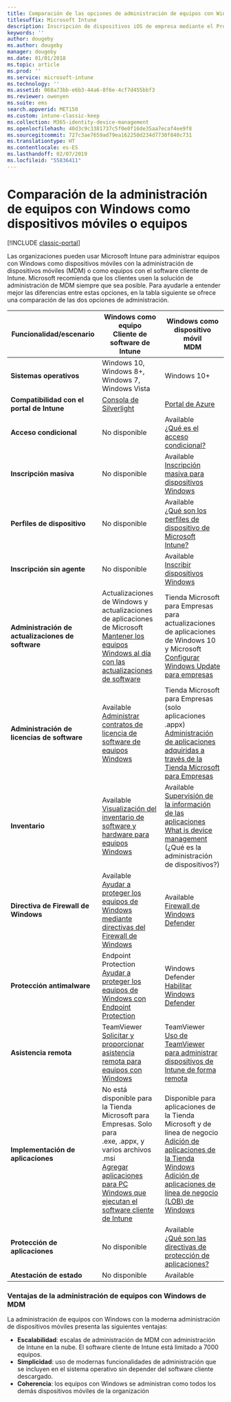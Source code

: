 ```yaml
---
title: Comparación de las opciones de administración de equipos con Windows
titlesuffix: Microsoft Intune
description: Inscripción de dispositivos iOS de empresa mediante el Programa de inscripción de dispositivos (DEP) de Apple o Apple Configurator.
keywords: ''
author: dougeby
ms.author: dougeby
manager: dougeby
ms.date: 01/01/2018
ms.topic: article
ms.prod: ''
ms.service: microsoft-intune
ms.technology: ''
ms.assetid: 068a73bb-e6b3-44a6-8f6e-4cf7d455bbf3
ms.reviewer: owenyen
ms.suite: ems
search.appverid: MET150
ms.custom: intune-classic-keep
ms.collection: M365-identity-device-management
ms.openlocfilehash: 40d3c9c3381737c5f0e0f16de35aa7ecaf4ee9f8
ms.sourcegitcommit: 727c3ae7659ad79ea162250d234d7730f840c731
ms.translationtype: HT
ms.contentlocale: es-ES
ms.lasthandoff: 02/07/2019
ms.locfileid: "55836411"
---
```

# <a name="compare-managing-windows-pcs-as-computers-or-mobile-devices"></a>Comparación de la administración de equipos con Windows como dispositivos móviles o equipos

[!INCLUDE [classic-portal](includes/classic-portal.md)]

Las organizaciones pueden usar Microsoft Intune para administrar equipos con Windows como dispositivos móviles con la administración de dispositivos móviles (MDM) o como equipos con el software cliente de Intune.  Microsoft recomienda que los clientes usen la solución de administración de MDM siempre que sea posible. Para ayudarle a entender mejor las diferencias entre estas opciones, en la tabla siguiente se ofrece una comparación de las dos opciones de administración.

|**Funcionalidad/escenario** |**Windows como equipo**<br>Cliente de software de Intune | **Windows como dispositivo móvil**<br>MDM |
|--------------|-------------------------------|-------------------------------|
|**Sistemas operativos** |Windows 10, Windows 8+, Windows 7, Windows Vista | Windows 10+ |
|**Compatibilidad con el portal de Intune** |[Consola de Silverlight](https://manage.microsoft.com)|[Portal de Azure](https://portal.azure.com) |
|**Acceso condicional**|No disponible|Available <br>[¿Qué es el acceso condicional?](conditional-access.md)|
|**Inscripción masiva**|No disponible|Available <br>[Inscripción masiva para dispositivos Windows](windows-bulk-enroll.md)|
|**Perfiles de dispositivo**|No disponible|Available <br>[¿Qué son los perfiles de dispositivo de Microsoft Intune?](device-profiles.md)|
|**Inscripción sin agente**|No disponible |Available<br>[Inscribir dispositivos Windows](windows-enroll.md)|
|**Administración de actualizaciones de software**| Actualizaciones de Windows y actualizaciones de aplicaciones de Microsoft<br>[Mantener los equipos Windows al día con las actualizaciones de software](keep-windows-pcs-up-to-date-with-software-updates-in-microsoft-intune.md)|Tienda Microsoft para Empresas para actualizaciones de aplicaciones de Windows 10 y Microsoft<br> [Configurar Windows Update para empresas](windows-update-for-business-configure.md) |
|**Administración de licencias de software**|Available <br>[Administrar contratos de licencia de software de equipos Windows](manage-license-agreements-for-windows-pc-software-in-microsoft-intune.md)|Tienda Microsoft para Empresas (solo aplicaciones .appx)<br>[Administración de aplicaciones adquiridas a través de la Tienda Microsoft para Empresas](windows-store-for-business.md)|
|**Inventario**|Available <br>[Visualización del inventario de software y hardware para equipos Windows](view-hardware-and-software-inventory-for-windows-pcs-in-microsoft-intune.md)|Available <br>[Supervisión de la información de las aplicaciones](apps-monitor.md)<br>[What is device management](device-management.md) (¿Qué es la administración de dispositivos?)|
|**Directiva de Firewall de Windows**|Available <br>[Ayudar a proteger los equipos de Windows mediante directivas del Firewall de Windows](help-protect-windows-pcs-using-windows-firewall-policies-in-microsoft-intune.md) |Available <br>[Firewall de Windows Defender](endpoint-protection-windows-10.md#windows-defender-firewall)|
|**Protección antimalware**|Endpoint Protection<br>[Ayudar a proteger los equipos de Windows con Endpoint Protection](help-secure-windows-pcs-with-endpoint-protection-for-microsoft-intune.md)|Windows Defender<br>[Habilitar Windows Defender](advanced-threat-protection.md)|
|**Asistencia remota** |TeamViewer<br>[Solicitar y proporcionar asistencia remota para equipos con Windows](request-and-provide-remote-assistance-for-windows-pcs-in-microsoft-intune.md)|TeamViewer<br> [Uso de TeamViewer para administrar dispositivos de Intune de forma remota](device-profile-android-teamviewer.md) |
|**Implementación de aplicaciones** | No está disponible para la Tienda Microsoft para Empresas. Solo para<br>.exe, .appx, y varios archivos .msi<br>[Agregar aplicaciones para PC Windows que ejecutan el software cliente de Intune](add-apps-for-windows-pcs-in-microsoft-intune.md)|Disponible para aplicaciones de la Tienda Microsoft y de línea de negocio<br>[Adición de aplicaciones de la Tienda Windows](store-apps-windows.md)<br>[Adición de aplicaciones de línea de negocio (LOB) de Windows](lob-apps-windows.md)|
|**Protección de aplicaciones**|No disponible|Available <br>[¿Qué son las directivas de protección de aplicaciones?](app-protection-policy.md)|
|**Atestación de estado**|No disponible|Available|


### <a name="advantages-of-mdm-windows-pc-management"></a>Ventajas de la administración de equipos con Windows de MDM
La administración de equipos con Windows con la moderna administración de dispositivos móviles presenta las siguientes ventajas:
- **Escalabilidad**: escalas de administración de MDM con administración de Intune en la nube. El software cliente de Intune está limitado a 7000 equipos.
- **Simplicidad**: uso de modernas funcionalidades de administración que se incluyen en el sistema operativo sin depender del software cliente descargado.
- **Coherencia**: los equipos con Windows se administran como todos los demás dispositivos móviles de la organización <!-- - **Cloud optimization** - -->
